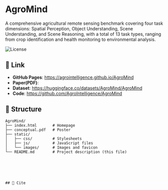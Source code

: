 # AgroMind

A comprehensive agricultural remote sensing benchmark covering four task dimensions: Spatial Perception, Object Understanding, Scene Understanding, and Scene Reasoning, with a total of 13 task types, ranging from crop identification and health monitoring to environmental analysis. 

![License](https://img.shields.io/badge/license-CC%20BY--SA%204.0-lightgrey)

## 🔗 Link

- **GitHub Pages**: https://agrointelligence.github.io/AgroMind
- **Paper(PDF)**: 
- **Dataset**: https://huggingface.co/datasets/AgroMind/AgroMind
- **Code**: https://github.com/AgroIntelligence/AgroMind



## 📂 Structure

```plaintext
AgroMind/
├── index.html       # Homepage
├── conceptual.pdf   # Poster
├── static/
│   ├── css/         # Stylesheets
│   ├── js/          # JavaScript files
│   └── images/      # Images and favicon
└── README.md        # Project description (this file)






## 📜 Cite


